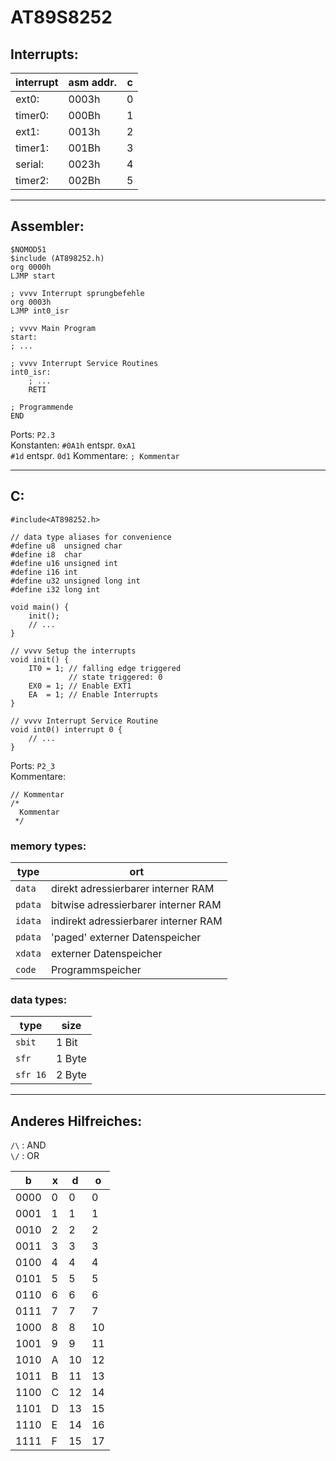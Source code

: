 AT89S8252
=========

Interrupts:
-----------
interrupt | asm addr. | c
----------|-----------|---
ext0:     | 0003h     | 0
timer0:   | 000Bh     | 1
ext1:     | 0013h     | 2
timer1:   | 001Bh     | 3
serial:   | 0023h     | 4
timer2:   | 002Bh     | 5

-------------------------------------------------------------------------------
Assembler:
----------
```
$NOMOD51
$include (AT898252.h)
org 0000h
LJMP start

; vvvv Interrupt sprungbefehle
org 0003h
LJMP int0_isr

; vvvv Main Program
start:
; ...

; vvvv Interrupt Service Routines
int0_isr:
    ; ...
    RETI

; Programmende
END
```

Ports: `P2.3`  
Konstanten:
`#0A1h` entspr. `0xA1`  
`#1d` entspr. `0d1`
Kommentare: `; Kommentar`

-------------------------------------------------------------------------------
C:
---
```
#include<AT898252.h>

// data type aliases for convenience
#define u8  unsigned char
#define i8  char
#define u16 unsigned int
#define i16 int
#define u32 unsigned long int
#define i32 long int

void main() {
    init();
    // ...
}

// vvvv Setup the interrupts
void init() {
    IT0 = 1; // falling edge triggered
             // state triggered: 0
    EX0 = 1; // Enable EXT1
    EA  = 1; // Enable Interrupts
}

// vvvv Interrupt Service Routine
void int0() interrupt 0 {
    // ...
}
```
Ports: `P2_3`  
Kommentare:  
```
// Kommentar
/*
  Kommentar
 */
```

### memory types:
type    | ort
--------|-------------------------------------
`data`  | direkt adressierbarer interner RAM
`pdata` | bitwise adressierbarer interner RAM
`idata` | indirekt adressierbarer interner RAM
`pdata` | 'paged' externer Datenspeicher
`xdata` | externer Datenspeicher
`code`  | Programmspeicher

### data types:
type     | size
---------|------
`sbit`   | 1 Bit
`sfr`    | 1 Byte
`sfr 16` | 2 Byte

-------------------------------------------------------------------------------
Anderes Hilfreiches:
--------------------

`/\` : AND  
`\/` : OR

b   |x|d |o 
----|-|--|--
0000|0| 0| 0
0001|1| 1| 1
0010|2| 2| 2
0011|3| 3| 3
0100|4| 4| 4
0101|5| 5| 5
0110|6| 6| 6
0111|7| 7| 7
1000|8| 8|10
1001|9| 9|11
1010|A|10|12
1011|B|11|13
1100|C|12|14
1101|D|13|15
1110|E|14|16
1111|F|15|17